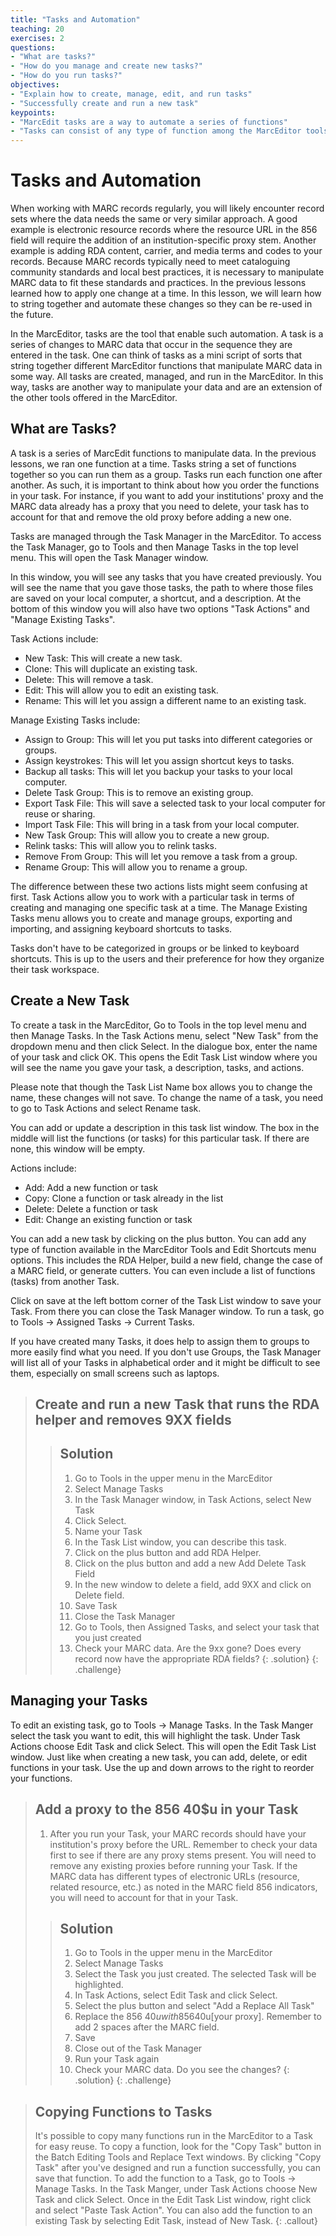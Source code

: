 ```yaml
---
title: "Tasks and Automation"
teaching: 20
exercises: 2
questions:
- "What are tasks?"
- "How do you manage and create new tasks?"
- "How do you run tasks?"
objectives:
- "Explain how to create, manage, edit, and run tasks"
- "Successfully create and run a new task"
keypoints:
- "MarcEdit tasks are a way to automate a series of functions"
- "Tasks can consist of any type of function among the MarcEditor tools"
---
```


# Tasks and Automation
When working with MARC records regularly, you will likely encounter record sets where the data needs the same or very similar approach. A good example is electronic resource records where the resource URL in the 856 field will require the addition of an institution-specific proxy stem. Another example is adding RDA content, carrier, and media terms and codes to your records. Because MARC records typically need to meet cataloguing community standards and local best practices, it is necessary to manipulate MARC data to fit these standards and practices. In the previous lessons learned how to apply one change at a time. In this lesson, we will learn how to string together and automate these changes so they can be re-used in the future.

In the MarcEditor, tasks are the tool that enable such automation. A task is a series of changes to MARC data that occur in the sequence they are entered in the task. One can think of tasks as a mini script of sorts that string together different MarcEditor functions that manipulate MARC data in some way. All tasks are created, managed, and run in the MarcEditor. In this way, tasks are another way to manipulate your data and are an extension of the other tools offered in the MarcEditor.

## What are Tasks?
A task is a series of MarcEdit functions to manipulate data. In the previous lessons, we ran one function at a time. Tasks string a set of functions together so you can run them as a group. Tasks run each function one after another. As such, it is important to think about how you order the functions in your task. For instance, if you want to add your institutions' proxy and the MARC data already has a proxy that you need to delete, your task has to account for that and remove the old proxy before adding a new one.

Tasks are managed through the Task Manager in the MarcEditor. To access the Task Manager, go to Tools and then Manage Tasks in the top level menu. This will open the Task Manager window.

In this window, you will see any tasks that you have created previously. You will see the name that you gave those tasks, the path to where those files are saved on your local computer, a shortcut, and a description. At the bottom of this window you will also have two options "Task Actions" and "Manage Existing Tasks".

Task Actions include:
- New Task: This will create a new task.
- Clone: This will duplicate an existing task.
- Delete: This will remove a task.
- Edit: This will allow you to edit an existing task.
- Rename: This will let you assign a different name to an existing task.

Manage Existing Tasks include:
- Assign to Group: This will let you put tasks into different categories or groups.
- Assign keystrokes: This will let you assign shortcut keys to tasks.
- Backup all tasks: This will let you backup your tasks to your local computer.
- Delete Task Group: This is to remove an existing group.
- Export Task File: This will save a selected task to your local computer for reuse or sharing.
- Import Task File: This will bring in a task from your local computer.
- New Task Group: This will allow you to create a new group.
- Relink tasks: This will allow you to relink tasks.
- Remove From Group: This will let you remove a task from a group.
- Rename Group: This will allow you to rename a group.

The difference between these two actions lists might seem confusing at first. Task Actions allow you to work with a particular task in terms of creating and managing one specific task at a time. The Manage Existing Tasks menu allows you to create and manage groups, exporting and importing, and assigning keyboard shortcuts to tasks.

Tasks don't have to be categorized in groups or be linked to keyboard shortcuts. This is up to the users and their preference for how they organize their task workspace.

## Create a New Task
To create a task in the MarcEditor, Go to Tools in the top level menu and then Manage Tasks. In the Task Actions menu, select "New Task" from the dropdown menu and then click Select. In the dialogue box, enter the name of your task and click OK. This opens the Edit Task List window where you will see the name you gave your task, a description, tasks, and actions.

Please note that though the Task List Name box allows you to change the name, these changes will not save. To change the name of a task, you need to go to Task Actions and select Rename task.

You can add or update a description in this task list window. The box in the middle will list the functions (or tasks) for this particular task. If there are none, this window will be empty.

Actions include:
- Add: Add a new function or task
- Copy: Clone a function or task already in the list
- Delete: Delete a function or task
- Edit: Change an existing function or task

You can add a new task by clicking on the plus button. You can add any type of function available in the MarcEditor Tools and Edit Shortcuts menu options. This includes the RDA Helper, build a new field, change the case of a MARC field, or generate cutters. You can even include a list of functions (tasks) from another Task.

Click on save at the left bottom corner of the Task List window to save your Task. From there you can close the Task Manager window. To run a task, go to Tools → Assigned Tasks → Current Tasks.

If you have created many Tasks, it does help to assign them to groups to more easily find what you need. If you don't use Groups, the Task Manager will list all of your Tasks in alphabetical order and it might be difficult to see them, especially on small screens such as laptops.

>## Create and run a new Task that runs the RDA helper and removes 9XX fields
>
> > ## Solution
> > 1. Go to Tools in the upper menu in the MarcEditor
> > 2. Select Manage Tasks
> > 3. In the Task Manager window, in Task Actions, select New Task
> > 4. Click Select.
> > 5. Name your Task
> > 6. In the Task List window, you can describe this task.
> > 7. Click on the plus button and add RDA Helper.
> > 8. Click on the plus button and add a new Add Delete Task Field
> > 9. In the new window to delete a field, add 9XX and click on Delete field.
> > 10. Save Task
> > 11. Close the Task Manager
> > 12. Go to Tools, then Assigned Tasks, and select your task that you just created
> > 13. Check your MARC data. Are the 9xx gone? Does every record now have the appropriate RDA fields?
> {: .solution}
{: .challenge}

## Managing your Tasks
To edit an existing task, go to Tools → Manage Tasks. In the Task Manger select the task you want to edit, this will highlight the task. Under Task Actions choose Edit Task and click Select. This will open the Edit Task List window. Just like when creating a new task, you can add, delete, or edit functions in your task. Use the up and down arrows to the right to reorder your functions.

>## Add a proxy to the 856 40$u in your Task
>
>1. After you run your Task, your MARC records should have your institution's proxy before the URL. Remember to check your data first to see if there are any proxy stems present. You will need to remove any existing proxies before running your Task. If the MARC data has different types of electronic URLs (resource, related resource, etc.) as noted in the MARC field 856 indicators, you will need to account for that in your Task.
>
> > ## Solution
> > 1. Go to Tools in the upper menu in the MarcEditor
> > 2. Select Manage Tasks
> > 3. Select the Task you just created. The selected Task will be highlighted.
> > 4. In Task Actions, select Edit Task and click Select.
> > 5. Select the plus button and select "Add a Replace All Task"
> > 6. Replace the 856  40$u with 856  40$u[your proxy]. Remember to add 2 spaces after the MARC field.
> > 7. Save
> > 8. Close out of the Task Manager
> > 9. Run your Task again
> > 10. Check your MARC data. Do you see the changes?
> {: .solution}
{: .challenge}

>## Copying Functions to Tasks
>It's possible to copy many functions run in the MarcEditor to a Task for easy reuse. To copy a function, look for the "Copy Task" button in the Batch Editing Tools and Replace Text windows. By clicking "Copy Task" after you've designed and run a function successfully, you can save that function. To add the function to a Task, go to Tools → Manage Tasks. In the Task Manger, under Task Actions choose New Task and click Select. Once in the Edit Task List window, right click and select "Paste Task Action". You can also add the function to an existing Task by selecting Edit Task, instead of New Task.
{: .callout}
